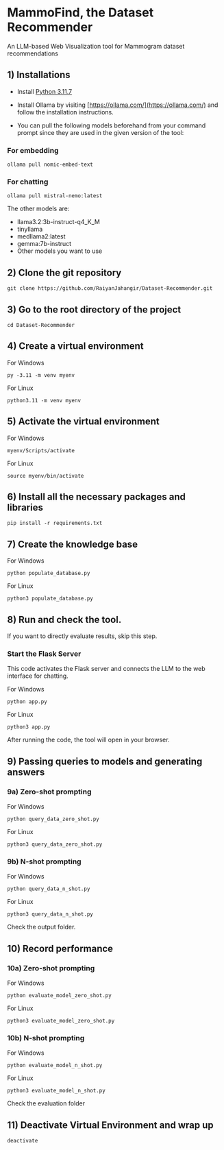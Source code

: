 # MammoFind, the Dataset Recommender
An LLM-based Web Visualization tool for Mammogram dataset recommendations 

## 1) Installations

- Install [Python 3.11.7](https://www.python.org/downloads/release/python-3117/)

- Install Ollama by visiting [https://ollama.com/](https://ollama.com/) and follow the installation instructions.

- You can pull the following models beforehand from your command prompt since they are used in the given version of the tool:

### For embedding
```
ollama pull nomic-embed-text
```

### For chatting
```
ollama pull mistral-nemo:latest
```

The other models are: 
- llama3.2:3b-instruct-q4_K_M
- tinyllama
- medllama2:latest
- gemma:7b-instruct
- Other models you want to use
  
## 2) Clone the git repository
```
git clone https://github.com/RaiyanJahangir/Dataset-Recommender.git
```

## 3) Go to the root directory of the project
```
cd Dataset-Recommender
```

## 4) Create a virtual environment 

For Windows
```
py -3.11 -m venv myenv  
```

For Linux
```
python3.11 -m venv myenv 
```

## 5) Activate the virtual environment 

For Windows
```
myenv/Scripts/activate
```

For Linux
```
source myenv/bin/activate
```

## 6) Install all the necessary packages and libraries
```
pip install -r requirements.txt
```

## 7) Create the knowledge base
For Windows
```
python populate_database.py
```

For Linux
```
python3 populate_database.py
```

## 8) Run and check the tool. 
If you want to directly evaluate results, skip this step. 

### Start the Flask Server 
This code activates the Flask server and connects the LLM to the web interface for chatting.

For Windows
```
python app.py
```

For Linux
```
python3 app.py
```

After running the code, the tool will open in your browser.


## 9) Passing queries to models and generating answers
### 9a) Zero-shot prompting
For Windows
```
python query_data_zero_shot.py
```

For Linux
```
python3 query_data_zero_shot.py
```

### 9b) N-shot prompting
For Windows
```
python query_data_n_shot.py
```

For Linux
```
python3 query_data_n_shot.py
```

Check the output folder.

## 10) Record performance
### 10a) Zero-shot prompting
For Windows
```
python evaluate_model_zero_shot.py
```

For Linux
```
python3 evaluate_model_zero_shot.py
```

### 10b) N-shot prompting
For Windows
```
python evaluate_model_n_shot.py
```

For Linux
```
python3 evaluate_model_n_shot.py
```

Check the evaluation folder

## 11) Deactivate Virtual Environment and wrap up
```
deactivate
```

